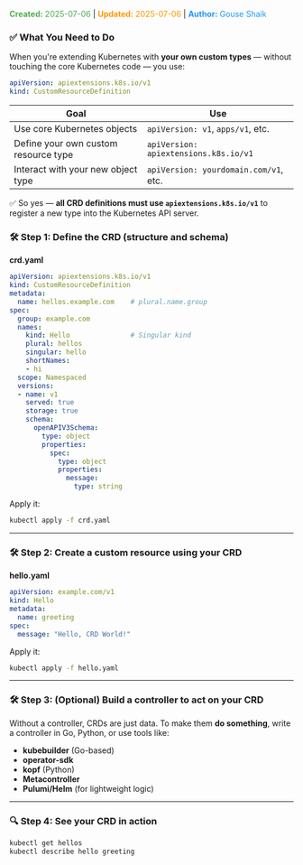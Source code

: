 
<span style="color:#4caf50;"><b>Created:</b> 2025-07-06</span> | <span style="color:#ff9800;"><b>Updated:</b> 2025-07-06</span> | <span style="color:#2196f3;"><b>Author:</b> Gouse Shaik</span>
### ✅ What You Need to Do
When you're extending Kubernetes with **your own custom types** — without touching the core Kubernetes code — you use:
```yaml
apiVersion: apiextensions.k8s.io/v1
kind: CustomResourceDefinition
```

|Goal|Use|
|---|---|
|Use core Kubernetes objects|`apiVersion: v1`, `apps/v1`, etc.|
|Define your own custom resource type|`apiVersion: apiextensions.k8s.io/v1`|
|Interact with your new object type|`apiVersion: yourdomain.com/v1`, etc.|

✅ So yes — **all CRD definitions must use `apiextensions.k8s.io/v1`** to register a new type into the Kubernetes API server.


### 🛠️ Step 1: Define the CRD (structure and schema)

**crd.yaml**

```yaml
apiVersion: apiextensions.k8s.io/v1
kind: CustomResourceDefinition
metadata:
  name: hellos.example.com    # plural.name.group
spec:
  group: example.com
  names:
    kind: Hello               # Singular kind
    plural: hellos
    singular: hello
    shortNames:
    - hi
  scope: Namespaced
  versions:
  - name: v1
    served: true
    storage: true
    schema:
      openAPIV3Schema:
        type: object
        properties:
          spec:
            type: object
            properties:
              message:
                type: string
```

Apply it:

```bash
kubectl apply -f crd.yaml
```

---

### 🛠️ Step 2: Create a custom resource using your CRD

**hello.yaml**

```yaml
apiVersion: example.com/v1
kind: Hello
metadata:
  name: greeting
spec:
  message: "Hello, CRD World!"
```

Apply it:

```bash
kubectl apply -f hello.yaml
```

---

### 🛠️ Step 3: (Optional) Build a controller to act on your CRD

Without a controller, CRDs are just data. To make them **do something**, write a controller in Go, Python, or use tools like:

- **kubebuilder** (Go-based)
- **operator-sdk**
- **kopf** (Python)
- **Metacontroller**
- **Pulumi/Helm** (for lightweight logic)

---

### 🔍 Step 4: See your CRD in action

```bash
kubectl get hellos
kubectl describe hello greeting
```
